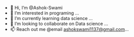- 👋 Hi, I’m @Ashok-Swami
- 👀 I’m interested in programing  ...
- 🌱 I’m currently learning  data science ...
- 💞️ I’m looking to collaborate on Data science  ...
- 📫 Reach out me @email  ashokswami1137@gmail.com...

<!---
Ashok-Swami/Ashok-Swami is a ✨ special ✨ repository because its `README.md` (this file) appears on your GitHub profile.
You can click the Preview link to take a look at your changes.
--->
